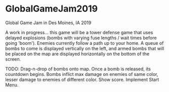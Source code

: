 # GlobalGameJam2019
Global Game Jam in Des Moines, IA 2019

A work in progress... this game will be a tower defense game that uses delayed explosions (bombs with varying fuse lengths / wait times before going 'boom'). Enemies currently follow a path up to your home. A queue of bombs to come is displayed vertically on the left, and armed bombs that will be placed on the map are displayed horizontally on the bottom of the screen. 

TODO:
Drag-n-drop of bombs onto map.
Once a bomb is released, its countdown begins.
Bombs inflict max damage on enemies of same color, lesser damage to enemies of different color.
Show score.
Implement Start Menu.
